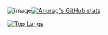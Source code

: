 ![image](https://github.com/Tunglies/Tunglies/assets/77394545/4dbf2879-6349-497b-8d8d-c2a449acfd51)[![Anurag's GitHub stats](https://github-readme-stats.vercel.app/api?username=Tunglies&count_private=true&show_icons=true)](https://github.com/anuraghazra/github-readme-stats)

[![Top Langs](https://github-readme-stats.vercel.app/api/top-langs/?username=Tunglies&layout=compact)](https://github.com/anuraghazra/github-readme-stats)

<!--
**Tunglies/Tunglies** is a ✨ _special_ ✨ repository because its `README.md` (this file) appears on your GitHub profile.

Here are some ideas to get you started:

- 🔭 I’m currently working on ...
- 🌱 I’m currently learning ...
- 👯 I’m looking to collaborate on ...
- 🤔 I’m looking for help with ...
- 💬 Ask me about ...
- 📫 How to reach me: ...
- 😄 Pronouns: ...
- ⚡ Fun fact: ...
-->
